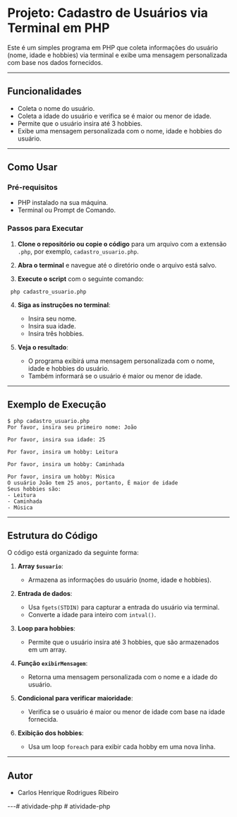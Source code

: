 # Projeto: Cadastro de Usuários via Terminal em PHP

Este é um simples programa em PHP que coleta informações do usuário (nome, idade e hobbies) via terminal e exibe uma mensagem personalizada com base nos dados fornecidos.

---

## Funcionalidades

- Coleta o nome do usuário.
- Coleta a idade do usuário e verifica se é maior ou menor de idade.
- Permite que o usuário insira até 3 hobbies.
- Exibe uma mensagem personalizada com o nome, idade e hobbies do usuário.

---

## Como Usar

### Pré-requisitos

- PHP instalado na sua máquina.
- Terminal ou Prompt de Comando.

### Passos para Executar

1. **Clone o repositório ou copie o código** para um arquivo com a extensão `.php`, por exemplo, `cadastro_usuario.php`.

2. **Abra o terminal** e navegue até o diretório onde o arquivo está salvo.

3. **Execute o script** com o seguinte comando:
   
`` php cadastro_usuario.php``
  

4. **Siga as instruções no terminal**:
   - Insira seu nome.
   - Insira sua idade.
   - Insira três hobbies.

5. **Veja o resultado**:
   - O programa exibirá uma mensagem personalizada com o nome, idade e hobbies do usuário.
   - Também informará se o usuário é maior ou menor de idade.

---

## Exemplo de Execução

```
$ php cadastro_usuario.php
Por favor, insira seu primeiro nome: João

Por favor, insira sua idade: 25

Por favor, insira um hobby: Leitura

Por favor, insira um hobby: Caminhada

Por favor, insira um hobby: Música
O usuário João tem 25 anos, portanto, É maior de idade
Seus hobbies são: 
- Leitura
- Caminhada
- Música
```

---

## Estrutura do Código

O código está organizado da seguinte forma:

1. **Array `$usuario`**:
   - Armazena as informações do usuário (nome, idade e hobbies).

2. **Entrada de dados**:
   - Usa `fgets(STDIN)` para capturar a entrada do usuário via terminal.
   - Converte a idade para inteiro com `intval()`.

3. **Loop para hobbies**:
   - Permite que o usuário insira até 3 hobbies, que são armazenados em um array.

4. **Função `exibirMensagem`**:
   - Retorna uma mensagem personalizada com o nome e a idade do usuário.

5. **Condicional para verificar maioridade**:
   - Verifica se o usuário é maior ou menor de idade com base na idade fornecida.

6. **Exibição dos hobbies**:
   - Usa um loop `foreach` para exibir cada hobby em uma nova linha.

---

## Autor

- Carlos Henrique Rodrigues Ribeiro

---#   a t i v i d a d e - p h p 
 
 #   a t i v i d a d e - p h p  
 